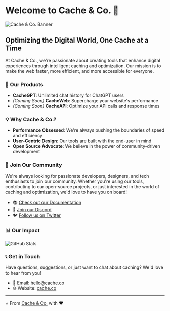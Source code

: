 # Welcome to Cache & Co. 🚀

![Cache & Co. Banner](https://avatars.githubusercontent.com/u/177966736?s=200&v=4)

## Optimizing the Digital World, One Cache at a Time

At Cache & Co., we're passionate about creating tools that enhance digital experiences through intelligent caching and optimization. Our mission is to make the web faster, more efficient, and more accessible for everyone.

### 🌟 Our Products

- **CacheGPT**: Unlimited chat history for ChatGPT users
- *(Coming Soon)* **CacheWeb**: Supercharge your website's performance
- *(Coming Soon)* **CacheAPI**: Optimize your API calls and response times

### 💡 Why Cache & Co.?

- **Performance Obsessed**: We're always pushing the boundaries of speed and efficiency
- **User-Centric Design**: Our tools are built with the end-user in mind
- **Open Source Advocate**: We believe in the power of community-driven development

### 🤝 Join Our Community

We're always looking for passionate developers, designers, and tech enthusiasts to join our community. Whether you're using our tools, contributing to our open-source projects, or just interested in the world of caching and optimization, we'd love to have you on board!

- 📚 [Check out our Documentation](https://docs.cache.co)
- 💬 [Join our Discord](https://discord.gg/cacheandco)
- 🐦 [Follow us on Twitter](https://twitter.com/cacheandco)

### 📊 Our Impact

![GitHub Stats](https://github-readme-stats.vercel.app/api?username=cache-and-co&show_icons=true&count_private=true&theme=dark)

### 📞 Get in Touch

Have questions, suggestions, or just want to chat about caching? We'd love to hear from you!

- 📧 Email: hello@cache.co
- 🌐 Website: [cache.co](https://cache.co)

---

⭐️ From [Cache & Co.](https://github.com/cache-and-co) with ❤️
